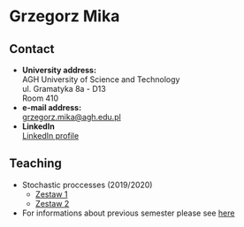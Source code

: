 # Grzegorz Mika 

## Contact

- **University address:**  
  AGH University of Science and Technology  
  ul. Gramatyka 8a - D13  
  Room 410
- **e-mail address:**  
  grzegorz.mika@agh.edu.pl
- **LinkedIn**  
  [LinkedIn profile](https://www.linkedin.com/in/grzegorzwmika/)

## Teaching
- Stochastic proccesses (2019/2020)  
    - [Zestaw 1](https://github.com/GrzegorzMika/Academia/blob/master/lectures/Procesy_stochastyczne/Zestaw1_PS_2020.pdf)  
    - [Zestaw 2](https://github.com/GrzegorzMika/Academia/blob/master/lectures/Procesy_stochastyczne/Zestaw2_PS_2020.pdf)
- For informations about previous semester please see [here]()

<!---
## Welcome to GitHub Pages

You can use the [editor on GitHub](https://github.com/GrzegorzMika/Academia/edit/master/README.md) to maintain and preview the content for your website in Markdown files.

Whenever you commit to this repository, GitHub Pages will run [Jekyll](https://jekyllrb.com/) to rebuild the pages in your site, from the content in your Markdown files.

### Markdown

Markdown is a lightweight and easy-to-use syntax for styling your writing. It includes conventions for

```markdown
Syntax highlighted code block

# Header 1
## Header 2
### Header 3

- Bulleted
- List

1. Numbered
2. List

**Bold** and _Italic_ and `Code` text

[Link](url) and ![Image](src)
```

For more details see [GitHub Flavored Markdown](https://guides.github.com/features/mastering-markdown/).

### Jekyll Themes

Your Pages site will use the layout and styles from the Jekyll theme you have selected in your [repository settings](https://github.com/GrzegorzMika/Academia/settings). The name of this theme is saved in the Jekyll `_config.yml` configuration file.

### Support or Contact

Having trouble with Pages? Check out our [documentation](https://help.github.com/categories/github-pages-basics/) or [contact support](https://github.com/contact) and we’ll help you sort it out.
-->
